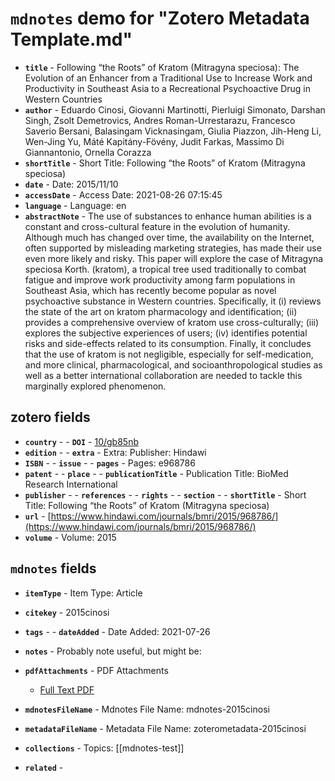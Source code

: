 # `mdnotes` demo for "Zotero Metadata Template.md"

- **`title`** - Following “the Roots” of Kratom (Mitragyna speciosa): The Evolution of an Enhancer from a Traditional Use to Increase Work and Productivity in Southeast Asia to a Recreational Psychoactive Drug in Western Countries
- **`author`** - Eduardo Cinosi, Giovanni Martinotti, Pierluigi Simonato, Darshan Singh, Zsolt Demetrovics, Andres Roman-Urrestarazu, Francesco Saverio Bersani, Balasingam Vicknasingam, Giulia Piazzon, Jih-Heng Li, Wen-Jing Yu, Máté Kapitány-Fövény, Judit Farkas, Massimo Di Giannantonio, Ornella Corazza
- **`shortTitle`** -  Short Title: Following “the Roots” of Kratom (Mitragyna speciosa)
- **`date`** -  Date: 2015/11/10
- **`accessDate`** -  Access Date: 2021-08-26 07:15:45
- **`language`** -  Language: en
- **`abstractNote`** - The use of substances to enhance human abilities is a constant and cross-cultural feature in the evolution of humanity. Although much has changed over time, the availability on the Internet, often supported by misleading marketing strategies, has made their use even more likely and risky. This paper will explore the case of Mitragyna speciosa Korth. (kratom), a tropical tree used traditionally to combat fatigue and improve work productivity among farm populations in Southeast Asia, which has recently become popular as novel psychoactive substance in Western countries. Specifically, it (i) reviews the state of the art on kratom pharmacology and identification; (ii) provides a comprehensive overview of kratom use cross-culturally; (iii) explores the subjective experiences of users; (iv) identifies potential risks and side-effects related to its consumption. Finally, it concludes that the use of kratom is not negligible, especially for self-medication, and more clinical, pharmacological, and socioanthropological studies as well as a better international collaboration are needed to tackle this marginally explored phenomenon.

## zotero fields

- **`country`** - - **`DOI`** - [10/gb85nb](https://doi.org/10/gb85nb)
- **`edition`** - - **`extra`** -  Extra: Publisher: Hindawi
- **`ISBN`** - - **`issue`** - - **`pages`** -  Pages: e968786
- **`patent`** - - **`place`** - - **`publicationTitle`** -  Publication Title: BioMed Research International
- **`publisher`** - - **`references`** - - **`rights`** - - **`section`** - - **`shortTitle`** -  Short Title: Following “the Roots” of Kratom (Mitragyna speciosa)
- **`url`** - [https://www.hindawi.com/journals/bmri/2015/968786/](https://www.hindawi.com/journals/bmri/2015/968786/)
- **`volume`** -  Volume: 2015


## `mdnotes`  fields

- **`itemType`** -  Item Type: Article
- **`citekey`** - 2015cinosi
- **`tags`** - - **`dateAdded`** -  Date Added: 2021-07-26
- **`notes`** - 
Probably note useful, but might be:

- **`pdfAttachments`** -  PDF Attachments
	- [Full Text PDF](zotero://open-pdf/library/items/9QTEPA8M)

- **`mdnotesFileName`** -  Mdnotes File Name: mdnotes-2015cinosi

- **`metadataFileName`** -  Metadata File Name: zoterometadata-2015cinosi

- **`collections`** -  Topics: [[mdnotes-test]]

- **`related`** - 
  